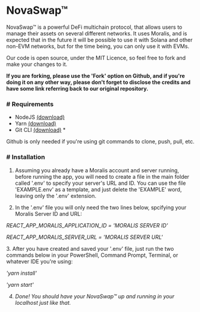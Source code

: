 # NovaSwap™
 NovaSwap™ is a powerful DeFi multichain protocol, that allows users to manage their assets on several different networks. It uses Moralis, and is expected that in the future it will be possible to use it with Solana and other non-EVM networks, but for the time being, you can only use it with EVMs.

 Our code is open source, under the MIT Licence, so feel free to fork and make your changes to it.

 <b>If you are forking, please use the 'Fork' option on Github, and if you're doing it on any other way, please don't forget to disclose the credits and have some link referring back to our original repository.</b>

 <h3># Requirements</h3>

- NodeJS <a href="https://nodejs.org/en/download/" target="_blank">(download)</a>
- Yarn <a href="https://yarnpkg.com/getting-started/install" target="_blank">(download)</a>
- Git CLI <a href="https://git-scm.com/downloads" target="_blank">(download)</a> *

Github is only needed if you're using git commands to clone, push, pull, etc.

 <h3># Installation</h3>

 1. Assuming you already have a Moralis account and server running, before running the app, you will need to create a file in the main folder called '.env' to specify your server's URL and ID. You can use the file 'EXAMPLE.env' as a template, and just delete the 'EXAMPLE' word, leaving only the '.env' extension.

 2. In the '.env' file you will only need the two lines below, spcifying your Moralis Server ID and URL:
<i>
 <p>REACT_APP_MORALIS_APPLICATION_ID = 'MORALIS SERVER ID'</p>
 <p>REACT_APP_MORALIS_SERVER_URL = 'MORALIS SERVER URL'</p>
</i>
 3. After you have created and saved your '.env' file, just run the two commands below in your PowerShell, Command Prompt, Terminal, or whatever IDE you're using:
<i>
 <p>'yarn install'</p>
 <p>'yarn start'</p>

 4. Done! You should have your NovaSwap™ up and running in your localhost just like that.
